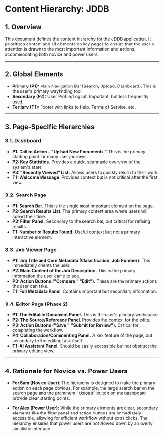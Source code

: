 # Content Hierarchy: JDDB

## 1. Overview

This document defines the content hierarchy for the JDDB application. It prioritizes content and UI elements on key pages to ensure that the user's attention is drawn to the most important information and actions, accommodating both novice and power users.

---

## 2. Global Elements

- **Primary (P1):** Main Navigation Bar (Search, Upload, Dashboard). This is the user's primary wayfinding tool.
- **Secondary (P2):** User Profile/Logout. Important, but less frequently used.
- **Tertiary (T1):** Footer with links to Help, Terms of Service, etc.

---

## 3. Page-Specific Hierarchies

### 3.1. Dashboard

- **P1: Call to Action - "Upload New Documents."** This is the primary starting point for many user journeys.
- **P2: Key Statistics.** Provides a quick, scannable overview of the system's state.
- **P3: "Recently Viewed" List.** Allows users to quickly return to their work.
- **T1: Welcome Message.** Provides context but is not critical after the first view.

### 3.2. Search Page

- **P1: Search Bar.** This is the single most important element on the page.
- **P2: Search Results List.** The primary content area where users will spend their time.
- **P3: Filter Panel.** Secondary to the search bar, but critical for refining results.
- **T1: Number of Results Found.** Useful context but not a primary interactive element.

### 3.3. Job Viewer Page

- **P1: Job Title and Core Metadata (Classification, Job Number).** This immediately orients the user.
- **P2: Main Content of the Job Description.** This is the primary information the user came to see.
- **P3: Action Buttons ("Compare," "Edit").** These are the primary actions the user can take.
- **T1: Full Metadata Panel.** Contains important but secondary information.

### 3.4. Editor Page (Phase 2)

- **P1: The Editable Document Panel.** This is the user's primary workspace.
- **P2: The Source/Reference Panel.** Provides the context for the edits.
- **P3: Action Buttons ("Save," "Submit for Review").** Critical for completing the workflow.
- **P4: Collaboration/Commenting Panel.** A key feature of the page, but secondary to the editing task itself.
- **T1: AI Assistant Panel.** Should be easily accessible but not obstruct the primary editing view.

---

## 4. Rationale for Novice vs. Power Users

- **For Sam (Novice User):** The hierarchy is designed to make the primary action on each page obvious. For example, the large search bar on the search page and the prominent "Upload" button on the dashboard provide clear starting points.

- **For Alex (Power User):** While the primary elements are clear, secondary elements like the filter panel and action buttons are immediately accessible, allowing for efficient workflow without extra clicks. The hierarchy ensures that power users are not slowed down by an overly simplistic interface.
